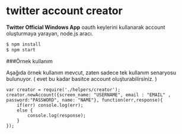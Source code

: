 # twitter account creator

**Twitter Official Windows App** oauth keylerini kullanarak account oluşturmaya yarayan, node.js aracı.

```sh
$ npm install
$ npm start

```

###Örnek kullanım

Aşağıda örnek kullanım mevcut, zaten sadece tek kullanım senaryosu bulunuyor. ( evet bu kadar basitce account oluşturabilirsiniz. ) 
````
var creator = require('./helpers/creator');
creator.newAccount({screen_name: "USERNAME", email : "EMAIL" , password:"PASSWORD", name: "NAME"}, function(err,response){
    if(err) console.log(err);
    else {
        console.log(response);
    }
});
````


